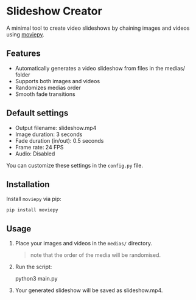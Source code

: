 # Slideshow Creator

A minimal tool to create video slideshows by chaining images and videos using [moviepy](https://github.com/Zulko/moviepy).

## Features

- Automatically generates a video slideshow from files in the medias/ folder
- Supports both images and videos
- Randomizes medias order
- Smooth fade transitions

## Default settings

- Output filename: slideshow.mp4
- Image duration: 3 seconds
- Fade duration (in/out): 0.5 seconds
- Frame rate: 24 FPS
- Audio: Disabled

You can customize these settings in the `config.py` file.

## Installation

Install `moviepy` via pip:

    pip install moviepy

## Usage

1. Place your images and videos in the `medias/` directory.
    > note that the order of the media will be randomised.

2. Run the script:

    python3 main.py

3. Your generated slideshow will be saved as slideshow.mp4.
